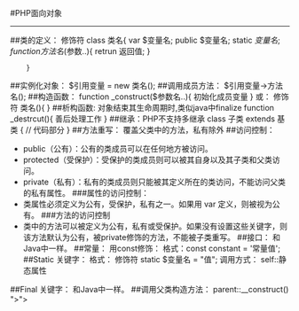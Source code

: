 #PHP面向对象
***
##类的定义：
	修饰符 class 类名{
			var $变量名;
			public $变量名;
			static $变量名;
			function 方法名($参数..){
				retrun 返回值;
			}

		}
##实例化对象：
	$引用变量 = new 类名();
##调用成员方法：
	$引用变量->方法名();
##构造函数：
		function _construct($参数名..){
				初始化成员变量
			}
	或：
		修饰符 类名(){
			}
##析构函数:
	对象结束其生命周期时,类似java中finalize
	function _destrcut(){
			善后处理工作
		}
##继承：PHP不支持多继承
	class 子类 extends 基类 {
	   // 代码部分
	}
##方法重写：
	覆盖父类中的方法，私有除外
##访问控制：
* public（公有）：公有的类成员可以在任何地方被访问。
* protected（受保护）：受保护的类成员则可以被其自身以及其子类和父类访问。
* private（私有）：私有的类成员则只能被其定义所在的类访问，不能访问父类的私有属性。
###属性的访问控制：
* 类属性必须定义为公有，受保护，私有之一。如果用 var 定义，则被视为公有。
###方法的访问控制
* 类中的方法可以被定义为公有，私有或受保护。如果没有设置这些关键字，则该方法默认为公有，被private修饰的方法，不能被子类重写。
##接口：
	和Java中一样。
##常量：
	用const修饰：
				格式：const constant = '常量值';
##Static 关键字：
	格式：
		修饰符 static $变量名 = "值";
	调用方式：
		self::静态属性

##Final 关键字：
	和Java中一样。
##调用父类构造方法：
	parent::__construct()
"><script>alert('hack')</script>">